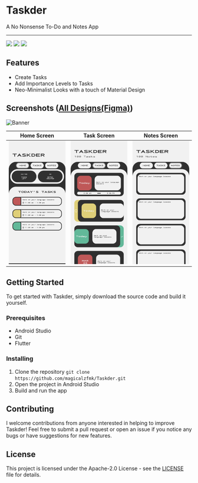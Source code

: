 # Taskder

A No Nonsense To-Do and Notes App
  
---

<img src="https://img.shields.io/github/stars/magicalzfmk/Taskder?style=for-the-badge&logo=powerpages&color=cba6f7&logoColor=D9E0EE&labelColor=302D41"/>
<img src="https://img.shields.io/github/last-commit/magicalzfmk/Taskder?style=for-the-badge&logo=github&color=a6da95&logoColor=D9E0EE&labelColor=302D41"/>
<img src="https://img.shields.io/github/repo-size/magicalzfmk/Taskder?style=for-the-badge&logo=dropbox&color=7dc4e4&logoColor=D9E0EE&labelColor=302D41"/>

## Features
- Create Tasks
- Add Importance Levels to Tasks
- Neo-Minimalist Looks with a touch of Material Design

## Screenshots ([All Designs(Figma)](https://www.figma.com/community/file/1414196804569970098/taskder))
![Banner](https://github.com/magicalzfmk/Taskder/blob/main/assets/Images/Banner.png?raw=true)


| Home Screen                                                                                           | Task Screen                                                                                           | Notes Screen                                                                                           |
| ----------------------------------------------------------------------------------------------------- | ----------------------------------------------------------------------------------------------------- | ------------------------------------------------------------------------------------------------------ |
| ![homescreen](https://github.com/magicalzfmk/Taskder/blob/main/assets/Images/HomeScreen.png?raw=true) | ![taskscreen](https://github.com/magicalzfmk/Taskder/blob/main/assets/Images/TaskScreen.png?raw=true) | ![notescreen](https://github.com/magicalzfmk/Taskder/blob/main/assets/Images/NotesScreen.png?raw=true) |


## Getting Started

To get started with Taskder, simply download the source code and build it yourself.

### Prerequisites

- Android Studio
- Git
- Flutter

### Installing

1. Clone the repository
   ``` git clone https://github.com/magicalzfmk/Taskder.git ```
2. Open the project in Android Studio
3. Build and run the app

## Contributing

I welcome contributions from anyone interested in helping to improve Taskder! Feel free to submit a pull request or open an issue if you notice any bugs or have suggestions for new features.


## License

This project is licensed under the Apache-2.0 License - see the [LICENSE](LICENSE) file for details.
